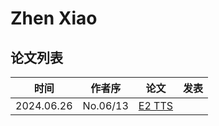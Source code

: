 # Zhen Xiao


## 论文列表

| 时间 | 作者序 | 论文 | 发表 |
|:-:|:-:|---|---|
| 2024.06.26 | No.06/13 | [E2 TTS](../Models/Flow/2024.06.26_E2_TTS.md) |